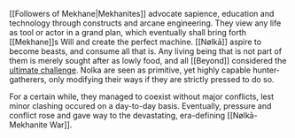 [[Followers of Mekhane|Mekhanites]] advocate sapience, education and technology through constructs and arcane engineering. They view any life as tool or actor in a grand plan, which eventually shall bring forth [[Mekhane]]s Will and create the perfect machine. 
[[Nølkā]] aspire to become beasts, and consume all that is. Any living being that is not part of them is merely sought after as lowly food, and all [[Beyond]] considered the [ultimate challenge](Theophagy.md). 
Nolka are seen as primitive, yet highly capable hunter-gatherers, only modifying their ways if they are strictly pressed to do so. 

For a certain while, they managed to coexist without major conflicts, lest minor clashing occured on a day-to-day basis. Eventually, pressure and conflict rose and gave way to the devastating, era-defining [[Nølkā-Mekhanite War]].